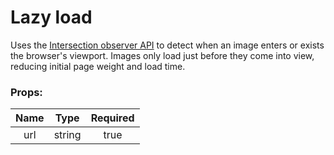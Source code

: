 # Lazy load

Uses the [Intersection observer API](https://developer.mozilla.org/en-US/docs/Web/API/Intersection_Observer_API) to detect when an image enters or exists the browser's viewport. Images only load just before they come into view, reducing initial page weight and load time.

### Props:

| Name      |   Type   |  Required  |
|:---------:|:--------:|:----------:|
| url       |  string  |    true    |
